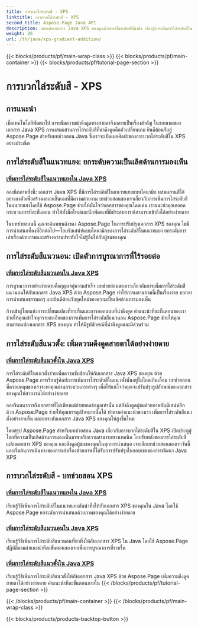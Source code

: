 ```yaml
---
title: การบวกไล่ระดับสี - XPS
linktitle: การบวกไล่ระดับสี - XPS
second_title: Aspose.Page Java API
description: ยกระดับเอกสาร Java XPS ของคุณด้วยการไล่ระดับสีที่น่าทึ่ง เรียนรู้การเพิ่มการไล่ระดับสีในแนวทแยง แนวนอน และแนวตั้งอย่างง่ายดายโดยใช้บทช่วยสอน Aspose.Page
weight: 26
url: /th/java/xps-gradient-addition/
---
```


{{< blocks/products/pf/main-wrap-class >}}
{{< blocks/products/pf/main-container >}}
{{< blocks/products/pf/tutorial-page-section >}}

# การบวกไล่ระดับสี - XPS

## การแนะนำ

เมื่อเทคโนโลยีพัฒนาไป การเพิ่มความน่าดึงดูดทางสายตาจึงกลายเป็นเรื่องสำคัญ ในขอบเขตของเอกสาร Java XPS การผสมผสานการไล่ระดับสีที่น่าดึงดูดคือตัวเปลี่ยนเกม ยินดีต้อนรับสู่ Aspose.Page สำหรับบทช่วยสอน Java ซึ่งเราจะเปิดเผยศิลปะของการบวกไล่ระดับสีใน XPS อย่างประณีต

## การไล่ระดับสีในแนวทแยง: ยกระดับความเป็นเลิศด้านการมองเห็น
### [เพิ่มการไล่ระดับสีในแนวทแยงใน Java XPS](./diagonal/)

ลองนึกภาพสิ่งนี้: เอกสาร Java XPS ที่มีการไล่ระดับสีในแนวทแยงแบบไดนามิก ผสมผสานสีได้อย่างลงตัวเพื่อสร้างผลงานชิ้นเอกที่มีความสวยงาม บทช่วยสอนของเราเกี่ยวกับการเพิ่มการไล่ระดับสีในแนวทแยงโดยใช้ Aspose.Page ช่วยให้มั่นใจว่าเอกสารของคุณโดดเด่น เราแนะนำคุณตลอดกระบวนการทีละขั้นตอน ทำให้ทั้งมือใหม่และนักพัฒนาที่มีประสบการณ์สามารถเข้าถึงได้อย่างง่ายดาย

ในบทช่วยสอนนี้ คุณจะค้นพบพลังของ Aspose.Page ในการปรับปรุงเอกสาร XPS ของคุณ ไม่มีการนำเสนอที่คงที่อีกต่อไป—โอบรับเสน่ห์แบบไดนามิกของการไล่ระดับสีในแนวทแยง ยกระดับการเล่าเรื่องด้วยภาพและสร้างความประทับใจไม่รู้ลืมให้กับผู้ชมของคุณ

## การไล่ระดับสีแนวนอน: เปิดตัวการบูรณาการที่ไร้รอยต่อ
### [เพิ่มการไล่ระดับสีแนวนอนใน Java XPS](./horizontal/)

การบูรณาการอย่างง่ายดายคือกุญแจสู่ความสำเร็จ บทช่วยสอนของเราเกี่ยวกับการเพิ่มการไล่ระดับสีแนวนอนให้กับเอกสาร Java XPS ด้วย Aspose.Page ทำให้การผสานรวมนี้เป็นเรื่องง่าย บอกลาการนำเสนอธรรมดาๆ และยินดีต้อนรับยุคใหม่ของความเป็นเลิศด้านการมองเห็น

ก้าวเข้าสู่โลกแห่งการเปลี่ยนแปลงที่ราบรื่นและการออกแบบที่น่าดึงดูด คำแนะนำทีละขั้นตอนของเราช่วยให้คุณเข้าใจทุกรายละเอียดของการเพิ่มการไล่ระดับสีแนวนอน Aspose.Page ช่วยให้คุณสามารถแปลงเอกสาร XPS ของคุณ ทำให้มีรูปลักษณ์ที่น่าดึงดูดและมีส่วนร่วม

## การไล่ระดับสีแนวตั้ง: เพิ่มความดึงดูดสายตาได้อย่างง่ายดาย
### [เพิ่มการไล่ระดับสีแนวตั้งใน Java XPS](./vertical/)

การไล่ระดับสีในแนวตั้งช่วยเพิ่มความซับซ้อนให้กับเอกสาร Java XPS ของคุณ ด้วย Aspose.Page การเรียนรู้ศิลปะการเพิ่มการไล่ระดับสีในแนวตั้งนั้นอยู่ไม่ไกลเกินเอื้อม บทช่วยสอนที่ครอบคลุมของเราจะพาคุณผ่านกระบวนการต่างๆ เพื่อให้แน่ใจว่าคุณจะปรับปรุงรูปลักษณ์ของเอกสารของคุณให้สวยงามได้อย่างง่ายดาย

ลองจินตนาการถึงเอกสารที่ไม่เพียงแต่ถ่ายทอดข้อมูลเท่านั้น แต่ยังดึงดูดผู้ชมด้วยภาพอันมีเสน่ห์อีกด้วย Aspose.Page ช่วยให้คุณบรรลุเป้าหมายนั้นได้ ทำตามคำแนะนำของเรา เพิ่มการไล่ระดับสีแนวตั้งอย่างราบรื่น และยกระดับเอกสาร Java XPS ของคุณให้สูงขึ้นใหม่

โดยสรุป Aspose.Page สำหรับบทช่วยสอน Java เกี่ยวกับการบวกไล่ระดับสีใน XPS เปิดประตูสู่โลกที่ความเป็นเลิศด้านการมองเห็นมาพบกับความสามารถทางเทคนิค โอบรับพลังของการไล่ระดับสี แปลงเอกสาร XPS ของคุณ และดึงดูดผู้ชมของคุณในทุกการนำเสนอ เจาะลึกบทช่วยสอนของเราวันนี้และเริ่มต้นการเดินทางของการเล่าเรื่องด้วยภาพที่ได้รับการปรับปรุงในขอบเขตของการพัฒนา Java XPS
## การบวกไล่ระดับสี - บทช่วยสอน XPS
### [เพิ่มการไล่ระดับสีในแนวทแยงใน Java XPS](./diagonal/)
เรียนรู้วิธีเพิ่มการไล่ระดับสีในแนวทแยงอันน่าทึ่งให้กับเอกสาร XPS ของคุณใน Java โดยใช้ Aspose.Page ยกระดับการนำเสนอด้วยภาพของคุณได้อย่างง่ายดาย
### [เพิ่มการไล่ระดับสีแนวนอนใน Java XPS](./horizontal/)
เรียนรู้วิธีเพิ่มการไล่ระดับสีแนวนอนที่น่าทึ่งให้กับเอกสาร XPS ใน Java โดยใช้ Aspose.Page ปฏิบัติตามคำแนะนำทีละขั้นตอนของเราเพื่อการบูรณาการที่ราบรื่น
### [เพิ่มการไล่ระดับสีแนวตั้งใน Java XPS](./vertical/)
เรียนรู้วิธีเพิ่มการไล่ระดับสีแนวตั้งให้กับเอกสาร Java XPS ด้วย Aspose.Page เพิ่มความดึงดูดสายตาได้อย่างง่ายดาย คำแนะนำทีละขั้นตอนภายใน
{{< /blocks/products/pf/tutorial-page-section >}}

{{< /blocks/products/pf/main-container >}}
{{< /blocks/products/pf/main-wrap-class >}}

{{< blocks/products/products-backtop-button >}}
